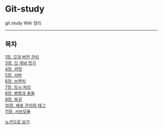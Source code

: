 # Git-study
git study Wiki 정리  

----

목차
----
[1장. 깃과 버전 관리](https://github.com/jsh9057/Git-study/wiki/1%EC%9E%A5.-%EA%B9%83%EA%B3%BC-%EB%B2%84%EC%A0%84-%EA%B4%80%EB%A6%AC)  
[3장. 깃 개념 잡기](https://github.com/jsh9057/Git-study/wiki/3%EC%9E%A5.-%EA%B9%83-%EA%B0%9C%EB%85%90-%EC%9E%A1%EA%B8%B0)  
[4장. 커밋](https://github.com/jsh9057/Git-study/wiki/4%EC%9E%A5.-%EC%BB%A4%EB%B0%8B)  
[5장. 서버](https://github.com/jsh9057/Git-study/wiki/5%EC%9E%A5.-%EC%84%9C%EB%B2%84)  
[6장. 브랜치](https://github.com/jsh9057/Git-study/wiki/6%EC%9E%A5.-%EB%B8%8C%EB%9E%9C%EC%B9%98)  
[7장. 임시 처리](https://github.com/jsh9057/Git-study/wiki/7%EC%9E%A5.-%EC%9E%84%EC%8B%9C-%EC%B2%98%EB%A6%AC)  
[8장. 병합과 충돌](https://github.com/jsh9057/Git-study/wiki/8%EC%9E%A5.-%EB%B3%91%ED%95%A9%EA%B3%BC-%EC%B6%A9%EB%8F%8C)  
[9장. 복귀](https://github.com/jsh9057/Git-study/wiki/9%EC%9E%A5.-%EB%B3%B5%EA%B7%80)  
[10장. 배포 관리와 태그](https://github.com/jsh9057/Git-study/wiki/10%EC%9E%A5.-%EB%B0%B0%ED%8F%AC-%EA%B4%80%EB%A6%AC%EC%99%80-%ED%83%9C%EA%B7%B8)  
[11장. 서브모듈](https://github.com/jsh9057/Git-study/wiki/11%EC%9E%A5.-%EC%84%9C%EB%B8%8C%EB%AA%A8%EB%93%88)  

[노션으로 보기](https://wool-suit-475.notion.site/Git-e77ba62603fb4028b964aaf281000b78)

